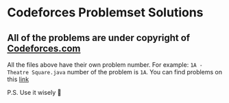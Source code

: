 # Codeforces Problemset Solutions

## All of the problems are under copyright of [Codeforces.com](http://codeforces.com)

All the files above have their own problem number.
For example: `1A - Theatre Square.java` number of the problem is `1A`. 
You can find problems on this [link](http://codeforces.com/problemset)

P.S. Use it wisely :gem:
